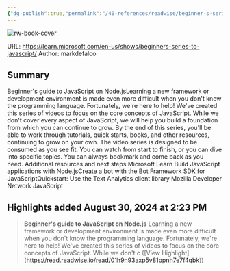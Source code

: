 ```yaml
---
{"dg-publish":true,"permalink":"/40-references/readwise/beginner-s-series-to-java-script/","tags":["rw/articles"]}
---
```


![rw-book-cover](https://learn.microsoft.com/en-us/media/open-graph-image.png)
  
URL: https://learn.microsoft.com/en-us/shows/beginners-series-to-javascript/
Author: markdefalco

## Summary

Beginner's guide to JavaScript on Node.jsLearning a new framework or development environment is made even more difficult when you don't know the programming language. Fortunately, we're here to help! We've created this series of videos to focus on the core concepts of JavaScript. While we don't cover every aspect of JavaScript, we will help you build a foundation from which you can continue to grow. By the end of this series, you'll be able to work through tutorials, quick starts, books, and other resources, continuing to grow on your own. The video series is designed to be consumed as you see fit. You can watch from start to finish, or you can dive into specific topics. You can always bookmark and come back as you need. Additional resources and next steps:Microsoft Learn Build JavaScript applications with Node.jsCreate a bot with the Bot Framework SDK for JavaScriptQuickstart: Use the Text Analytics client library Mozilla Developer Network JavaScript

## Highlights added August 30, 2024 at 2:23 PM
>**Beginner's guide to JavaScript on Node.js**
>Learning a new framework or development environment is made even more difficult when you don't know the programming language. Fortunately, we're here to help! We've created this series of videos to focus on the core concepts of JavaScript.
>While we don't c ([View Highlight] (https://read.readwise.io/read/01h9h93axp5v81ppnh7e7f4qbk))


